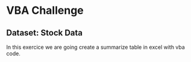 # VBA Challenge

## Dataset: Stock Data

In this exercice we are going create a summarize table in excel with vba code. 
